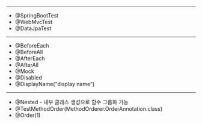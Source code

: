 ___
* @SpringBootTest
* @WebMvcTest
* @DataJpaTest
___
* @BeforeEach
* @BeforeAll
* @AfterEach
* @AfterAll
* @Mock
* @Disabled
* @DisplayName("display name")  
___
* @Nested - 내부 클래스 생성으로 함수 그룹화 가능  
* @TestMethodOrder(MethodOrderer.OrderAnnotation.class)
* @Order(1)